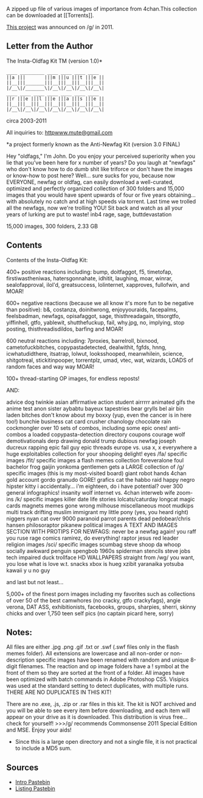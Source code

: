 A zipped up file of various images of importance from 4chan.This collection can be downloaded at [[Torrents]].

[This project](https://warosu.org/g/thread/19412104) was announced on /g/ in 2011.

## Letter from the Author

The Insta-Oldfag Kit TM (version 1.0)*

    ____ _________ ____ ____ ____ ____ 
    ||a |||       |||m |||u |||t |||e ||
    ||__|||_______|||__|||__|||__|||__||
    |/__\|/_______\|/__\|/__\|/__\|/__\|
    ____ ____ ____ ____ ____ ____ ____ 
    ||r |||e |||l |||e |||a |||s |||e ||
    ||__|||__|||__|||__|||__|||__|||__||
    |/__\|/__\|/__\|/__\|/__\|/__\|/__\|

circa 2003-2011

All inquiries to:
httpwww.mute@gmail.com

*a project formerly known as the Anti-Newfag Kit (version 3.0 FINAL)

Hey "oldfags," I'm John. Do you enjoy your perceived superiority when you lie that you've been here for x number of years? Do you laugh at "newfags" who don't know how to do dumb shit like triforce or don't have the images or know-how to post here? Well... sure sucks for you, because now EVERYONE, newfag or oldfag, can easily download a well-curated, optimized and perfectly organized collection of 300 folders and 15,000 images that you would have spent upwards of four or five years obtaining... with absolutely no catch and at high speeds via torrent. Last time we trolled all the newfags, now we're trolling YOU! Sit back and watch as all your years of lurking are put to waste! inb4 rage, sage, buttdevastation

15,000 images, 300 folders, 2.33 GB

## Contents

Contents of the Insta-Oldfag Kit:

400+ positive reactions including: bump, doitfaggot, f5, timetofap, firstiwastheniwas, hatersgonnahate, idhitit, laughing, moar, winrar, sealofapproval, ilol'd, greatsuccess, lolinternet, xapproves, fullofwin, and MOAR!

600+ negative reactions (because we all know it's more fun to be negative than positive): b&, costanza, doinitwrong, enjoyyouraids, facepalms, feelsbadman, newfags, opisafaggot, sage, thisthreadagain, titsorgtfo, yiffinhell, gtfo, yablewit, shutthefuckup, fail, why.jpg, no, implying, stop posting, thisthreadisdildos, barfing and MOAR!

600 neutral reactions including: 7proxies, barrelroll, bixnood, cametofuckbitches, copypastadetected, dealwithit, fgfds, hnng, icwhatudidthere, itsatrap, lolwut, looksshooped, meanwhilein, science, shitgotreal, stickitinpooper, torrentplz, umad, vtec, wat, wizards, LOADS of random faces and way way MOAR!

100+ thread-starting OP images, for endless reposts!

AND:

advice dog
twinkie asian
affirmative action student
airrrrr
animated gifs
the anime test
anon sister
aybabtu
bayeux tapestries
bear grylls
bel air
bin laden
bitches don't know about my
boxxy (yup, even the cancer is in here too!)
bunchie
business cat
card crusher
chanology
chocolate rain
cockmongler
over 10 sets of combos, including some epic ones!
anti-combos
a loaded copypasta-detection directory
coupons
courage wolf
demotivationals
derp drawing
donald trump
dubious newfag
joseph ducreux rapping
epic fail guy
epic threads
europe vs. usa
x, x everywhere
a huge exploitables collection for your shooping delight!
eyes
/fa/ specific images
/fit/ specific images
a flash memes collection
foreveralone
foul bachelor frog
gaijin yonkoma
gentlemen
gets
a LARGE collection of /g/ specific images (this is my most-visited board)
giant robot hands
4chan gold account
gordo granudo
GORE!
grafics cat
the habbo raid
happy negro
hipster kitty
i accidentally...
i'm eighteen, do i have potential?
over 300 general infographics!
insanity wolf
internet vs. 4chan
interweb wife
zoom-ins
/k/ specific images
killer date
life stories
lolcats/caturday
longcat
magic cards
magnets
memes gone wrong
milhouse
miscellaneous
moot
mudkips
multi track drifting
muslim immigrant
my little pony (yes, you heard right)
niggers
nyan cat
over 9000
paranoid parrot
parents dead
pedobear/chris hansen
philosoraptor
pikanew
political images
A TEXT AND IMAGES SECTION WITH PROTIPS FOR NEWFAGS: never be a newfag again!
you raff you ruse
rage comics
ramirez, do everything!
raptor jesus
red leader
religion images
/sci/ specific images 
scumbag steve
shoop da whoop
socially awkward penguin
spengbob
1960s spiderman
stencils
steve jobs
tech impaired duck
trollface
HD WALLPAPERS straight from /wg/
you want, you lose
what is love
w.t. snacks
xbox is hueg
xzibit
yaranaika
yotsuba kawaii
y u no guy

and last but not least...

5,000+ of the finest porn images including my favorites such as collections of over 50 of the best camwhores (no cracky, gtfo crackyfags), angie verona, DAT ASS, exhibitionists, facebooks, groups, sharpies, sherri, skinny chicks and over 1,750 teen self pics (no captain picard here, sorry)

## Notes:

All files are either .jpg .png .gif .txt or .swf (.swf files only in the flash memes folder). All extensions are lowercase and all non-order or non-description specific images have been renamed with random and unique 8-digit filenames. The reaction and op image folders have a ! symbol at the front of them so they are sorted at the front of a folder. All images have been optimized with batch commands in Adobe Photoshop CS5. Visipics was used at the standard setting to detect duplicates, with multiple runs. THERE ARE NO DUPLICATES IN THIS KIT!

There are no .exe, .js, .zip or .rar files in this kit. The kit is NOT archived and you will be able to see every item before downloading, and each item will appear on your drive as it is downloaded. This distribution is virus free... check for yourself! >>>/g/ recommends Commonsense 2011 Special Edition and MSE. Enjoy your aids!

* Since this is a large open directory and not a single file, it is not practical to include a MD5 sum.

## Sources

* [Intro Pastebin](http://pastebin.com/3k1QFWvN)
* [Listing Pastebin](http://pastebin.com/tiiahjyG)